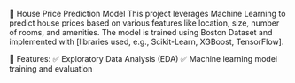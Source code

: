 🏡 House Price Prediction Model
This project leverages Machine Learning to predict house prices based on various features like location, size, number of rooms, and amenities. The model is trained using Boston Dataset and implemented with [libraries used, e.g., Scikit-Learn, XGBoost, TensorFlow].

📌 Features:
✅ Exploratory Data Analysis (EDA)
✅ Machine learning model training and evaluation
